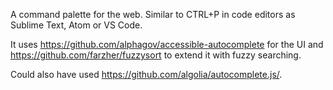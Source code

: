 A command palette for the web. Similar to CTRL+P in code editors as Sublime Text, Atom or VS Code.

It uses https://github.com/alphagov/accessible-autocomplete for the UI and https://github.com/farzher/fuzzysort to extend it with fuzzy searching.

Could also have used https://github.com/algolia/autocomplete.js/.